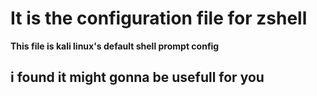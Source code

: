 # It is the configuration file for zshell
**This file is kali linux's default shell prompt config**
## i found it might gonna be usefull for you
